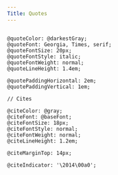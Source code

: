```yaml
---
Title: Quotes
---
```


<pre class="language-less">
<code>
@quoteColor: @darkestGray;
@quoteFont: Georgia, Times, serif;
@quoteFontSize: 20px;
@quoteFontStyle: italic;
@quoteFontWeight: normal;
@quoteLineHeight: 1.4em;

@quotePaddingHorizontal: 2em;
@quotePaddingVertical: 1em;

// Cites

@citeColor: @gray;
@citeFont: @baseFont;
@citeFontSize: 18px;
@citeFontStyle: normal;
@citeFontWeight: normal;
@citeLineHeight: 1.2em;

@citeMarginTop: 14px;

@citeIndicator: '\2014\00a0';
</code>
</pre>
